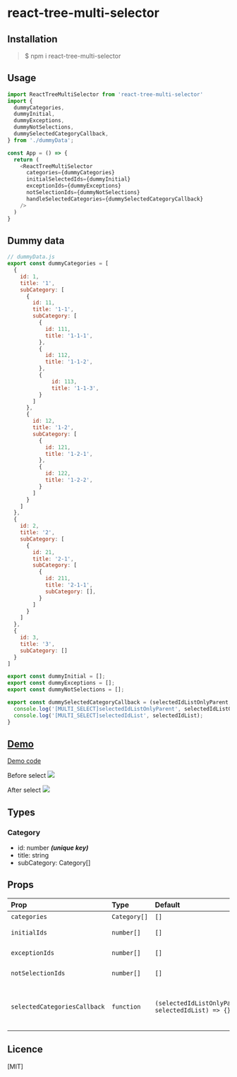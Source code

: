 # react-tree-multi-selector

## Installation
> $ npm i react-tree-multi-selector

## Usage
```js
import ReactTreeMultiSelector from 'react-tree-multi-selector'
import {
  dummyCategories,
  dummyInitial,
  dummyExceptions,
  dummyNotSelections,
  dummySelectedCategoryCallback,
} from './dummyData';

const App = () => {
  return (
    <ReactTreeMultiSelector
      categories={dummyCategories}
      initialSelectedIds={dummyInitial}
      exceptionIds={dummyExceptions}
      notSelectionIds={dummyNotSelections}
      handleSelectedCategories={dummySelectedCategoryCallback}
    />
  )
}
```

## Dummy data
```js
// dummyData.js
export const dummyCategories = [
  {
    id: 1,
    title: '1',
    subCategory: [
      {
        id: 11,
        title: '1-1',
        subCategory: [
          {
            id: 111,
            title: '1-1-1',
          },
          {
            id: 112,
            title: '1-1-2',
          },
          {
              id: 113,
              title: '1-1-3',
          }
        ]
      },
      {
        id: 12,
        title: '1-2',
        subCategory: [
          {
            id: 121,
            title: '1-2-1',
          },
          {
            id: 122,
            title: '1-2-2',
          }
        ]
      }
    ]
  },
  {
    id: 2,
    title: '2',
    subCategory: [
      {
        id: 21,
        title: '2-1',
        subCategory: [
          {
            id: 211,
            title: '2-1-1',
            subCategory: [],
          }
        ]
      }
    ]
  },
  {
    id: 3,
    title: '3',
    subCategory: []
  }
]

export const dummyInitial = [];
export const dummyExceptions = [];
export const dummyNotSelections = [];

export const dummySelectedCategoryCallback = (selectedIdListOnlyParent, selectedIdList) => {
  console.log('[MULTI_SELECT]selectedIdListOnlyParent', selectedIdListOnlyParent);
  console.log('[MULTI_SELECT]selectedIdList', selectedIdList);
}
```

## [Demo](https://eomttt.github.io/demo-react-tree-multi-selector/)

[Demo code](https://github.com/eomttt/demo-react-tree-multi-selector)

Before select
![](https://hyuntaeeom-personal.s3.ap-northeast-2.amazonaws.com/README/multi-select-before.png)

After select
![](https://hyuntaeeom-personal.s3.ap-northeast-2.amazonaws.com/README/multi-select.png)

## Types
### Category
- id: number ***(unique key)***
- title: string
- subCategory: Category[]


## Props

| Prop  | Type  | Default | Description |
|:--------- | :---- | :----   |:----  |
| `categories` | `Category[]` | `[]` | Category list |
| `initialIds` | `number[]` | `[]` | Initial selected category ids |
| `exceptionIds` | `number[]` | `[]` | Disable show category ids in tree |
| `notSelectionIds` | `number[]` | `[]` | Disable select category ids in tree |
|`selectedCategoriesCallback` | `function` | `(selectedIdListOnlyParent, selectedIdList) => {}` | `selectedIdListOnlyParent`: Selected category id list only parent <br/> `selectedIdList`: Selected all category id list|

## Licence

[MIT]